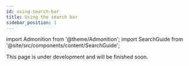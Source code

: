 ```yaml
---
id: using-search-bar
title: Using the search bar
sidebar_position: 1
---
```


import Admonition from '@theme/Admonition';
import SearchGuide from '@site/src/components/content/SearchGuide';

<Admonition type="caution" icon="🚧" title="Page under development">
    <p>This page is under development and will be finished soon.</p>
</Admonition>

<!-- <SearchGuide /> -->
